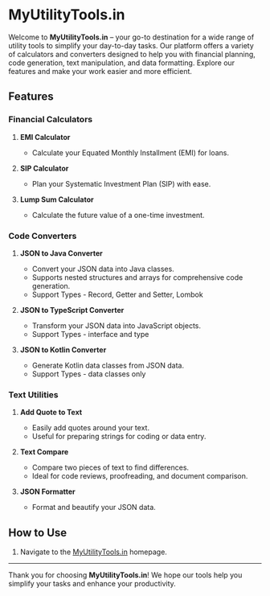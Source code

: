 # MyUtilityTools.in

Welcome to **MyUtilityTools.in** – your go-to destination for a wide range of utility tools to simplify your day-to-day tasks. Our platform offers a variety of calculators and converters designed to help you with financial planning, code generation, text manipulation, and data formatting. Explore our features and make your work easier and more efficient.

## Features

### Financial Calculators

1. **EMI Calculator**

   - Calculate your Equated Monthly Installment (EMI) for loans.

2. **SIP Calculator**
   - Plan your Systematic Investment Plan (SIP) with ease.
3. **Lump Sum Calculator**
   - Calculate the future value of a one-time investment.

### Code Converters

1. **JSON to Java Converter**

   - Convert your JSON data into Java classes.
   - Supports nested structures and arrays for comprehensive code generation.
   - Support Types - Record, Getter and Setter, Lombok

2. **JSON to TypeScript Converter**

   - Transform your JSON data into JavaScript objects.
   - Support Types - interface and type

3. **JSON to Kotlin Converter**
   - Generate Kotlin data classes from JSON data.
   - Support Types - data classes only

### Text Utilities

1. **Add Quote to Text**

   - Easily add quotes around your text.
   - Useful for preparing strings for coding or data entry.

2. **Text Compare**

   - Compare two pieces of text to find differences.
   - Ideal for code reviews, proofreading, and document comparison.

3. **JSON Formatter**
   - Format and beautify your JSON data.

## How to Use

1. Navigate to the [MyUtilityTools.in](http://myutilitytools.in) homepage.

---

Thank you for choosing **MyUtilityTools.in**! We hope our tools help you simplify your tasks and enhance your productivity.
